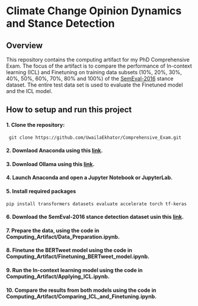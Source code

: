 # Climate Change Opinion Dynamics and Stance Detection


## Overview
This repository contains the computing artifact for my PhD Comprehensive Exam. The focus of the artifact is to compare the performance of In-context learning (ICL) and Finetuning on training data subsets (10%, 20%, 30%, 40%, 50%, 60%, 70%, 80% and 100%) of the [SemEval-2016](https://www.saifmohammad.com/WebPages/StanceDataset.htm) stance dataset. The entire test data set is used to evaluate the Finetuned model and the ICL model.


## How to setup and run this project
#### 1. Clone the repository:
   ```
    git clone https://github.com/UwailaEkhator/Comprehensive_Exam.git
   ```

#### 2. Downlaod Anaconda using this [link](https://www.anaconda.com/download).

#### 3. Download Ollama using this [link](https://github.com/ollama/ollama).

#### 4. Launch Anaconda and open a Jupyter Notebook or JupyterLab.

#### 5. Install required packages
   ```
   pip install transformers datasets evaluate accelerate torch tf-keras
   ```
#### 6. Download the SemEval-2016 stance detection dataset usin this [link](https://www.saifmohammad.com/WebPages/StanceDataset.htm).

#### 7. Prepare the data, using the code in Computing_Artifact/Data_Preparation.ipynb.

#### 8. Finetune the BERTweet model using the code in Computing_Artifact/Finetuning_BERTweet_model.ipynb.

#### 9. Run the In-context learning model using the code in Computing_Artifact/Applying_ICL.ipynb.

#### 10. Compare the results from both models using the code in Computing_Artifact/Comparing_ICL_and_Finetuning.ipynb.



